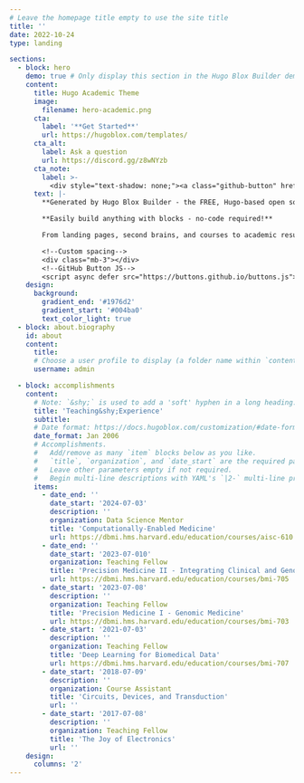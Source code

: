 ```yaml
---
# Leave the homepage title empty to use the site title
title: ''
date: 2022-10-24
type: landing

sections:
  - block: hero
    demo: true # Only display this section in the Hugo Blox Builder demo site
    content:
      title: Hugo Academic Theme
      image:
        filename: hero-academic.png
      cta:
        label: '**Get Started**'
        url: https://hugoblox.com/templates/
      cta_alt:
        label: Ask a question
        url: https://discord.gg/z8wNYzb
      cta_note:
        label: >-
          <div style="text-shadow: none;"><a class="github-button" href="https://github.com/HugoBlox/hugo-blox-builder" data-icon="octicon-star" data-size="large" data-show-count="true" aria-label="Star"></a></div><div style="text-shadow: none;"><a class="github-button" href="https://github.com/HugoBlox/theme-academic-cv" data-icon="octicon-star" data-size="large" data-show-count="true" aria-label="Star">Star the Academic template</a></div>
      text: |-
        **Generated by Hugo Blox Builder - the FREE, Hugo-based open source website builder trusted by 500,000+ sites.**

        **Easily build anything with blocks - no-code required!**

        From landing pages, second brains, and courses to academic resumés, conferences, and tech blogs.

        <!--Custom spacing-->
        <div class="mb-3"></div>
        <!--GitHub Button JS-->
        <script async defer src="https://buttons.github.io/buttons.js"></script>
    design:
      background:
        gradient_end: '#1976d2'
        gradient_start: '#004ba0'
        text_color_light: true
  - block: about.biography
    id: about
    content:
      title: 
      # Choose a user profile to display (a folder name within `content/authors/`)
      username: admin

  - block: accomplishments
    content:
      # Note: `&shy;` is used to add a 'soft' hyphen in a long heading.
      title: 'Teaching&shy;Experience'
      subtitle:
      # Date format: https://docs.hugoblox.com/customization/#date-format
      date_format: Jan 2006
      # Accomplishments.
      #   Add/remove as many `item` blocks below as you like.
      #   `title`, `organization`, and `date_start` are the required parameters.
      #   Leave other parameters empty if not required.
      #   Begin multi-line descriptions with YAML's `|2-` multi-line prefix.
      items:
        - date_end: ''
          date_start: '2024-07-03'
          description: ''
          organization: Data Science Mentor
          title: 'Computationally-Enabled Medicine'
          url: https://dbmi.hms.harvard.edu/education/courses/aisc-610
        - date_end: ''
          date_start: '2023-07-010'
          organization: Teaching Fellow
          title: 'Precision Medicine II - Integrating Clinical and Genomic Data'
          url: https://dbmi.hms.harvard.edu/education/courses/bmi-705
        - date_start: '2023-07-08'
          description: ''
          organization: Teaching Fellow
          title: 'Precision Medicine I - Genomic Medicine'
          url: https://dbmi.hms.harvard.edu/education/courses/bmi-703
        - date_start: '2021-07-03'
          description: ''
          organization: Teaching Fellow
          title: 'Deep Learning for Biomedical Data'
          url: https://dbmi.hms.harvard.edu/education/courses/bmi-707
        - date_start: '2018-07-09'
          description: ''
          organization: Course Assistant
          title: 'Circuits, Devices, and Transduction'
          url: ''
        - date_start: '2017-07-08'
          description: ''
          organization: Teaching Fellow
          title: 'The Joy of Electronics'
          url: ''
    design:
      columns: '2'
---
```


